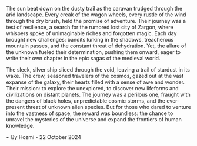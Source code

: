 
The sun beat down on the dusty trail as the caravan trudged through the arid landscape. Every creak of the wagon wheels, every rustle of the wind through the dry brush, held the promise of adventure. Their journey was a test of resilience, a search for the rumored lost city of Zargon, where whispers spoke of unimaginable riches and forgotten magic. Each day brought new challenges: bandits lurking in the shadows, treacherous mountain passes, and the constant threat of dehydration. Yet, the allure of the unknown fueled their determination, pushing them onward, eager to write their own chapter in the epic sagas of the medieval world.

The sleek, silver ship sliced through the void, leaving a trail of stardust in its wake. The crew, seasoned travelers of the cosmos, gazed out at the vast expanse of the galaxy, their hearts filled with a sense of awe and wonder. Their mission: to explore the unexplored, to discover new lifeforms and civilizations on distant planets.  The journey was a perilous one, fraught with the dangers of black holes, unpredictable cosmic storms, and the ever-present threat of unknown alien species. But for those who dared to venture into the vastness of space, the reward was boundless: the chance to unravel the mysteries of the universe and expand the frontiers of human knowledge. 

~ By Hozmi - 22 October 2024
